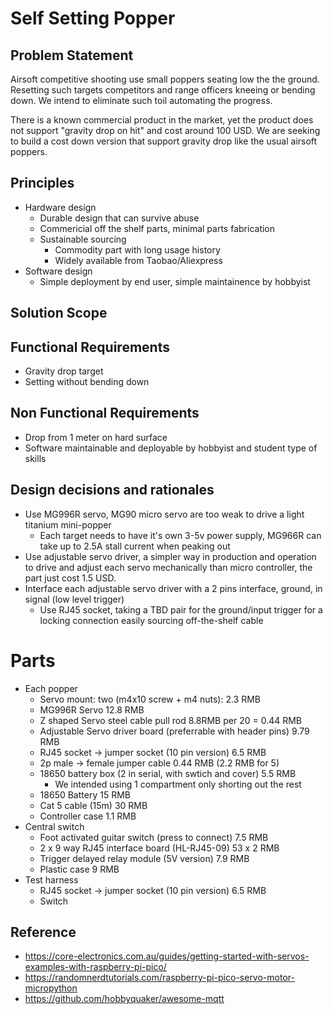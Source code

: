 # Self Setting Popper

## Problem Statement
Airsoft competitive shooting use small poppers seating low the the ground. 
Resetting such targets competitors and range officers kneeing or bending down.
We intend to eliminate such toil automating the progress. 

There is a known commercial product in the market, yet the product does not support 
"gravity drop on hit" and cost around 100 USD. We are seeking to build a cost
down version that support gravity drop like the usual airsoft poppers.

## Principles

* Hardware design
  * Durable design that can survive abuse
  * Commericial off the shelf parts, minimal parts fabrication
  * Sustainable sourcing
    * Commodity part with long usage history
    * Widely available from Taobao/Aliexpress
* Software design
  * Simple deployment by end user, simple maintainence by hobbyist

## Solution Scope

## Functional Requirements
* Gravity drop target
* Setting without bending down

## Non Functional Requirements
* Drop from 1 meter on hard surface
* Software maintainable and deployable by hobbyist and student type of skills

## Design decisions and rationales
* Use MG996R servo, MG90 micro servo are too weak to drive a light titanium mini-popper
  * Each target needs to have it's own 3-5v power supply, MG966R can take up to 2.5A stall current when peaking out
* Use adjustable servo driver, a simpler way in production and operation to drive and adjust each servo mechanically than micro controller, the part just cost 1.5 USD.
* Interface each adjustable servo driver with a 2 pins interface, ground, in signal (low level trigger)
  * Use RJ45 socket, taking a TBD pair for the ground/input trigger for a locking connection easily sourcing off-the-shelf cable


# Parts
* Each popper
  * Servo mount: two (m4x10 screw + m4 nuts): 2.3 RMB
  * MG996R Servo 12.8 RMB
  * Z shaped Servo steel cable pull rod 8.8RMB per 20 = 0.44 RMB
  * Adjustable Servo driver board (preferrable with header pins) 9.79 RMB 
  * RJ45 socket -> jumper socket (10 pin version) 6.5 RMB
  * 2p male -> female jumper cable 0.44 RMB (2.2 RMB for 5)
  * 18650 battery box (2 in serial, with swtich and cover) 5.5 RMB
    * We intended using 1 compartment only shorting out the rest
  * 18650 Battery 15 RMB
  * Cat 5 cable (15m) 30 RMB
  * Controller case 1.1 RMB
* Central switch
  * Foot activated guitar switch (press to connect) 7.5 RMB
  * 2 x 9 way RJ45 interface board (HL-RJ45-09) 53 x 2 RMB
  * Trigger delayed relay module (5V version) 7.9 RMB
  * Plastic case 9 RMB
* Test harness
  * RJ45 socket -> jumper socket (10 pin version) 6.5 RMB
  * Switch

## Reference
* https://core-electronics.com.au/guides/getting-started-with-servos-examples-with-raspberry-pi-pico/
* https://randomnerdtutorials.com/raspberry-pi-pico-servo-motor-micropython
* https://github.com/hobbyquaker/awesome-mqtt 
